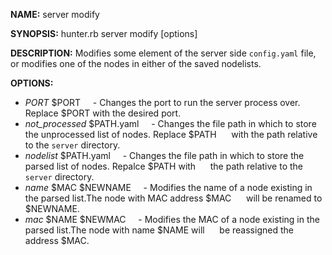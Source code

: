 **NAME:** 
server modify

**SYNOPSIS:**
hunter.rb server modify [options]

**DESCRIPTION:**
Modifies some element of the server side `config.yaml` file, or modifies one of the nodes in
either of the saved nodelists.

**OPTIONS:**
- *PORT* $PORT
&nbsp;&nbsp;&nbsp;&nbsp;- Changes the port to run the server process over. Replace $PORT with the desired port.
- *not_processed* $PATH.yaml
&nbsp;&nbsp;&nbsp;&nbsp;- Changes the file path in which to store the unprocessed list of nodes. Replace $PATH
&nbsp;&nbsp;&nbsp;&nbsp;  with the path relative to the `server` directory.
- *nodelist* $PATH.yaml
&nbsp;&nbsp;&nbsp;&nbsp;- Changes the file path in which to store the parsed list of nodes. Repalce $PATH with
&nbsp;&nbsp;&nbsp;&nbsp;  the path relative to the `server` directory.
- *name* $MAC $NEWNAME
&nbsp;&nbsp;&nbsp;&nbsp;- Modifies the name of a node existing in the parsed list.The node with MAC address $MAC
&nbsp;&nbsp;&nbsp;&nbsp;  will be renamed to $NEWNAME.
- *mac* $NAME $NEWMAC
&nbsp;&nbsp;&nbsp;&nbsp;- Modifies the MAC of a node existing in the parsed list.The node with name $NAME will
&nbsp;&nbsp;&nbsp;&nbsp;  be reassigned the address $MAC.
